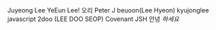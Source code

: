 Juyeong Lee
YeEun Lee!
오리
Peter J
beuoon(Lee Hyeon)
kyujonglee javascript
2doo (LEE DOO SEOP)
Covenant
JSH
안녕 _하세요_
